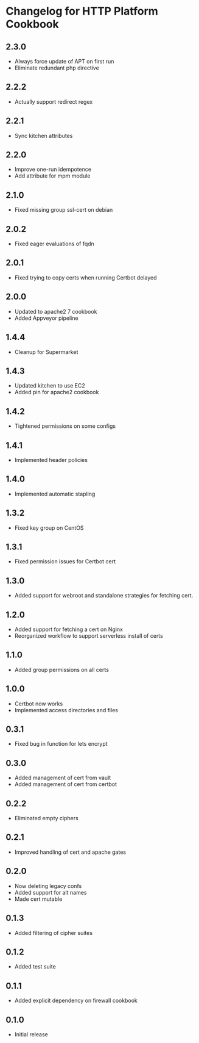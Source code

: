# Changelog for HTTP Platform Cookbook

## 2.3.0

* Always force update of APT on first run
* Eliminate redundant php directive

## 2.2.2

* Actually support redirect regex

## 2.2.1

* Sync kitchen attributes

## 2.2.0

* Improve one-run idempotence
* Add attribute for mpm module

## 2.1.0

* Fixed missing group ssl-cert on debian

## 2.0.2

* Fixed eager evaluations of fqdn

## 2.0.1

* Fixed trying to copy certs when running Certbot delayed

## 2.0.0

* Updated to apache2 7 cookbook
* Added Appveyor pipeline

## 1.4.4

* Cleanup for Supermarket

## 1.4.3

* Updated kitchen to use EC2
* Added pin for apache2 cookbook

## 1.4.2

* Tightened permissions on some configs

## 1.4.1

* Implemented header policies

## 1.4.0

* Implemented automatic stapling

## 1.3.2

* Fixed key group on CentOS

## 1.3.1

* Fixed permission issues for Certbot cert

## 1.3.0

* Added support for webroot and standalone strategies for fetching cert.

## 1.2.0

* Added support for fetching a cert on Nginx
* Reorganized workflow to support serverless install of certs

## 1.1.0

* Added group permissions on all certs

## 1.0.0

* Certbot now works
* Implemented access directories and files

## 0.3.1

* Fixed bug in function for lets encrypt

## 0.3.0

* Added management of cert from vault
* Added management of cert from certbot

## 0.2.2

* Eliminated empty ciphers

## 0.2.1

* Improved handling of cert and apache gates

## 0.2.0

* Now deleting legacy confs
* Added support for alt names
* Made cert mutable

## 0.1.3

* Added filtering of cipher suites

## 0.1.2

* Added test suite

## 0.1.1

* Added explicit dependency on firewall cookbook

## 0.1.0

* Initial release
